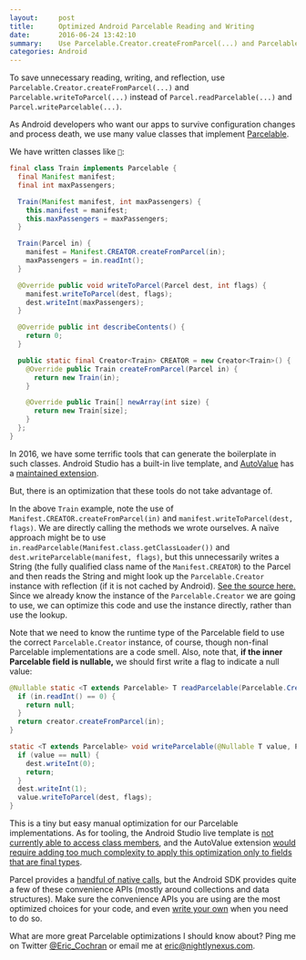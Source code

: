 ```yaml
---
layout:     post
title:      Optimized Android Parcelable Reading and Writing
date:       2016-06-24 13:42:10
summary:    Use Parcelable.Creator.createFromParcel(...) and Parcelable.writeToParcel(...) instead of Parcel.readParcelable(...) and Parcel.writeParcelable(...).
categories: Android
---
```

To save unnecessary reading, writing, and reflection, use `Parcelable.Creator.createFromParcel(...)` and `Parcelable.writeToParcel(...)` instead of `Parcel.readParcelable(...)` and `Parcel.writeParcelable(...)`.

As Android developers who want our apps to survive configuration changes and process death, we use many value classes that implement [Parcelable](https://developer.android.com/reference/android/os/Parcelable.html).

We have written classes like `🚂`:

~~~ java
final class Train implements Parcelable {
  final Manifest manifest;
  final int maxPassengers;

  Train(Manifest manifest, int maxPassengers) {
    this.manifest = manifest;
    this.maxPassengers = maxPassengers;
  }

  Train(Parcel in) {
    manifest = Manifest.CREATOR.createFromParcel(in);
    maxPassengers = in.readInt();
  }

  @Override public void writeToParcel(Parcel dest, int flags) {
    manifest.writeToParcel(dest, flags);
    dest.writeInt(maxPassengers);
  }

  @Override public int describeContents() {
    return 0;
  }

  public static final Creator<Train> CREATOR = new Creator<Train>() {
    @Override public Train createFromParcel(Parcel in) {
      return new Train(in);
    }

    @Override public Train[] newArray(int size) {
      return new Train[size];
    }
  };
}
~~~

In 2016, we have some terrific tools that can generate the boilerplate in such classes.
Android Studio has a built-in live template, and [AutoValue](https://github.com/google/auto/tree/master/value) has a [maintained extension](https://github.com/rharter/auto-value-parcel).

But, there is an optimization that these tools do not take advantage of.

In the above `Train` example, note the use of `Manifest.CREATOR.createFromParcel(in)` and `manifest.writeToParcel(dest, flags)`. We are directly calling the methods we wrote ourselves.
A naïve approach might be to use `in.readParcelable(Manifest.class.getClassLoader())` and `dest.writeParcelable(manifest, flags)`, but this unnecessarily writes a String (the fully qualified class name of the `Manifest.CREATOR`) to the Parcel and then reads the String and might look up the `Parcelable.Creator` instance with reflection (if it is not cached by Android). [See the source here.](https://android.googlesource.com/platform/frameworks/base/+/4e6a73c16ab35c6a8d7f524fa2dad6b8b822d7a9/core/java/android/os/Parcel.java#2442)
Since we already know the instance of the `Parcelable.Creator` we are going to use, we can optimize this code and use the instance directly, rather than use the lookup.

Note that we need to know the runtime type of the Parcelable field to use the correct `Parcelable.Creator` instance, of course, though non-final Parcelable implementations are a code smell.
Also, note that, **if the inner Parcelable field is nullable,** we should first write a flag to indicate a null value:

~~~ java
@Nullable static <T extends Parcelable> T readParcelable(Parcelable.Creator<T> creator, Parcel in) {
  if (in.readInt() == 0) {
    return null;
  }
  return creator.createFromParcel(in);
}

static <T extends Parcelable> void writeParcelable(@Nullable T value, Parcel dest, int flags) {
  if (value == null) {
    dest.writeInt(0);
    return;
  }
  dest.writeInt(1);
  value.writeToParcel(dest, flags);
}
~~~

This is a tiny but easy manual optimization for our Parcelable implementations.
As for tooling, the Android Studio live template is [not currently able to access class members](https://code.google.com/p/android/issues/detail?id=212427), and the AutoValue extension [would require adding too much complexity to apply this optimization only to fields that are final types](https://github.com/rharter/auto-value-parcel/pull/77).

Parcel provides a [handful of native calls](https://android.googlesource.com/platform/frameworks/base/+/4e6a73c16ab35c6a8d7f524fa2dad6b8b822d7a9/core/java/android/os/Parcel.java#254), but the Android SDK provides quite a few of these convenience APIs (mostly around collections and data structures). Make sure the convenience APIs you are using are the most optimized choices for your code, and even [write your own](https://github.com/NightlyNexus/ViewStatePagerAdapter/blob/8c44a9921f245e31c33d2a6d1b60c41824473ffb/viewstatepageradapter/src/main/java/com/nightlynexus/viewstatepageradapter/ViewStatePagerAdapter.java#L130) when you need to do so.

What are more great Parcelable optimizations I should know about?
Ping me on Twitter [@Eric_Cochran](https://twitter.com/Eric_Cochran) or email me at [eric@nightlynexus.com](mailto:eric@nightlynexus.com).
